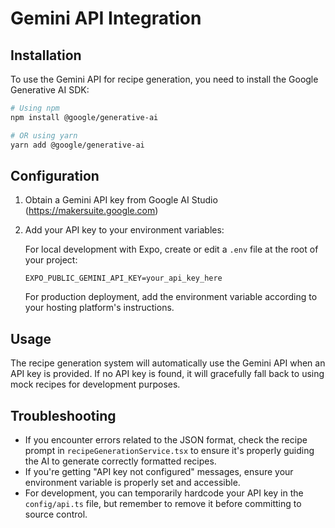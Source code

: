 # Gemini API Integration

## Installation

To use the Gemini API for recipe generation, you need to install the Google Generative AI SDK:

```bash
# Using npm
npm install @google/generative-ai

# OR using yarn
yarn add @google/generative-ai
```

## Configuration

1. Obtain a Gemini API key from Google AI Studio (https://makersuite.google.com)

2. Add your API key to your environment variables:

   For local development with Expo, create or edit a `.env` file at the root of your project:
   ```
   EXPO_PUBLIC_GEMINI_API_KEY=your_api_key_here
   ```

   For production deployment, add the environment variable according to your hosting platform's instructions.

## Usage

The recipe generation system will automatically use the Gemini API when an API key is provided. If no API key is found, it will gracefully fall back to using mock recipes for development purposes.

## Troubleshooting

- If you encounter errors related to the JSON format, check the recipe prompt in `recipeGenerationService.tsx` to ensure it's properly guiding the AI to generate correctly formatted recipes.
- If you're getting "API key not configured" messages, ensure your environment variable is properly set and accessible.
- For development, you can temporarily hardcode your API key in the `config/api.ts` file, but remember to remove it before committing to source control.